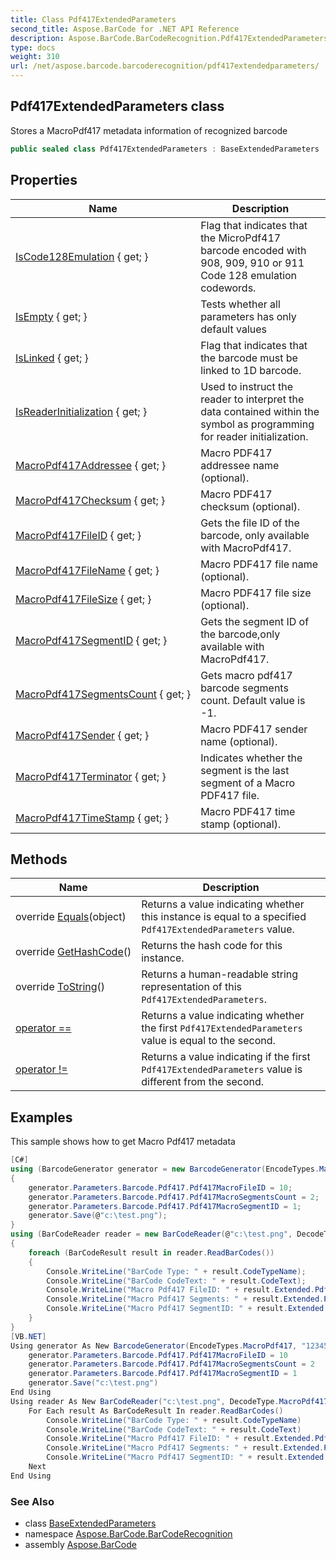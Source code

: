 ```yaml
---
title: Class Pdf417ExtendedParameters
second_title: Aspose.BarCode for .NET API Reference
description: Aspose.BarCode.BarCodeRecognition.Pdf417ExtendedParameters class. Stores a MacroPdf417 metadata information of recognized barcode
type: docs
weight: 310
url: /net/aspose.barcode.barcoderecognition/pdf417extendedparameters/
---
```

## Pdf417ExtendedParameters class

Stores a MacroPdf417 metadata information of recognized barcode

```csharp
public sealed class Pdf417ExtendedParameters : BaseExtendedParameters
```

## Properties

| Name | Description |
| --- | --- |
| [IsCode128Emulation](../../aspose.barcode.barcoderecognition/pdf417extendedparameters/iscode128emulation/) { get; } | Flag that indicates that the MicroPdf417 barcode encoded with 908, 909, 910 or 911 Code 128 emulation codewords. |
| [IsEmpty](../../aspose.barcode.barcoderecognition/baseextendedparameters/isempty/) { get; } | Tests whether all parameters has only default values |
| [IsLinked](../../aspose.barcode.barcoderecognition/pdf417extendedparameters/islinked/) { get; } | Flag that indicates that the barcode must be linked to 1D barcode. |
| [IsReaderInitialization](../../aspose.barcode.barcoderecognition/pdf417extendedparameters/isreaderinitialization/) { get; } | Used to instruct the reader to interpret the data contained within the symbol as programming for reader initialization. |
| [MacroPdf417Addressee](../../aspose.barcode.barcoderecognition/pdf417extendedparameters/macropdf417addressee/) { get; } | Macro PDF417 addressee name (optional). |
| [MacroPdf417Checksum](../../aspose.barcode.barcoderecognition/pdf417extendedparameters/macropdf417checksum/) { get; } | Macro PDF417 checksum (optional). |
| [MacroPdf417FileID](../../aspose.barcode.barcoderecognition/pdf417extendedparameters/macropdf417fileid/) { get; } | Gets the file ID of the barcode, only available with MacroPdf417. |
| [MacroPdf417FileName](../../aspose.barcode.barcoderecognition/pdf417extendedparameters/macropdf417filename/) { get; } | Macro PDF417 file name (optional). |
| [MacroPdf417FileSize](../../aspose.barcode.barcoderecognition/pdf417extendedparameters/macropdf417filesize/) { get; } | Macro PDF417 file size (optional). |
| [MacroPdf417SegmentID](../../aspose.barcode.barcoderecognition/pdf417extendedparameters/macropdf417segmentid/) { get; } | Gets the segment ID of the barcode,only available with MacroPdf417. |
| [MacroPdf417SegmentsCount](../../aspose.barcode.barcoderecognition/pdf417extendedparameters/macropdf417segmentscount/) { get; } | Gets macro pdf417 barcode segments count. Default value is -1. |
| [MacroPdf417Sender](../../aspose.barcode.barcoderecognition/pdf417extendedparameters/macropdf417sender/) { get; } | Macro PDF417 sender name (optional). |
| [MacroPdf417Terminator](../../aspose.barcode.barcoderecognition/pdf417extendedparameters/macropdf417terminator/) { get; } | Indicates whether the segment is the last segment of a Macro PDF417 file. |
| [MacroPdf417TimeStamp](../../aspose.barcode.barcoderecognition/pdf417extendedparameters/macropdf417timestamp/) { get; } | Macro PDF417 time stamp (optional). |

## Methods

| Name | Description |
| --- | --- |
| override [Equals](../../aspose.barcode.barcoderecognition/pdf417extendedparameters/equals/)(object) | Returns a value indicating whether this instance is equal to a specified `Pdf417ExtendedParameters` value. |
| override [GetHashCode](../../aspose.barcode.barcoderecognition/pdf417extendedparameters/gethashcode/)() | Returns the hash code for this instance. |
| override [ToString](../../aspose.barcode.barcoderecognition/pdf417extendedparameters/tostring/)() | Returns a human-readable string representation of this `Pdf417ExtendedParameters`. |
| [operator ==](../../aspose.barcode.barcoderecognition/pdf417extendedparameters/op_equality/) | Returns a value indicating whether the first `Pdf417ExtendedParameters` value is equal to the second. |
| [operator !=](../../aspose.barcode.barcoderecognition/pdf417extendedparameters/op_inequality/) | Returns a value indicating if the first `Pdf417ExtendedParameters` value is different from the second. |

## Examples

This sample shows how to get Macro Pdf417 metadata

```csharp
[C#]
using (BarcodeGenerator generator = new BarcodeGenerator(EncodeTypes.MacroPdf417, "12345"))
{
    generator.Parameters.Barcode.Pdf417.Pdf417MacroFileID = 10;
    generator.Parameters.Barcode.Pdf417.Pdf417MacroSegmentsCount = 2;
    generator.Parameters.Barcode.Pdf417.Pdf417MacroSegmentID = 1;
    generator.Save(@"c:\test.png");
}
using (BarCodeReader reader = new BarCodeReader(@"c:\test.png", DecodeType.MacroPdf417))
{
    foreach (BarCodeResult result in reader.ReadBarCodes())
    {
        Console.WriteLine("BarCode Type: " + result.CodeTypeName);
        Console.WriteLine("BarCode CodeText: " + result.CodeText);
        Console.WriteLine("Macro Pdf417 FileID: " + result.Extended.Pdf417.MacroPdf417FileID);
        Console.WriteLine("Macro Pdf417 Segments: " + result.Extended.Pdf417.MacroPdf417SegmentsCount);
        Console.WriteLine("Macro Pdf417 SegmentID: " + result.Extended.Pdf417.MacroPdf417SegmentID);
    }
}
[VB.NET]
Using generator As New BarcodeGenerator(EncodeTypes.MacroPdf417, "12345")
    generator.Parameters.Barcode.Pdf417.Pdf417MacroFileID = 10
    generator.Parameters.Barcode.Pdf417.Pdf417MacroSegmentsCount = 2
    generator.Parameters.Barcode.Pdf417.Pdf417MacroSegmentID = 1
    generator.Save("c:\test.png")
End Using
Using reader As New BarCodeReader("c:\test.png", DecodeType.MacroPdf417)
    For Each result As BarCodeResult In reader.ReadBarCodes()
        Console.WriteLine("BarCode Type: " + result.CodeTypeName)
        Console.WriteLine("BarCode CodeText: " + result.CodeText)
        Console.WriteLine("Macro Pdf417 FileID: " + result.Extended.Pdf417.MacroPdf417FileID)
        Console.WriteLine("Macro Pdf417 Segments: " + result.Extended.Pdf417.MacroPdf417SegmentsCount)
        Console.WriteLine("Macro Pdf417 SegmentID: " + result.Extended.Pdf417.MacroPdf417SegmentID)
    Next
End Using
```

### See Also

* class [BaseExtendedParameters](../baseextendedparameters/)
* namespace [Aspose.BarCode.BarCodeRecognition](../../aspose.barcode.barcoderecognition/)
* assembly [Aspose.BarCode](../../)


